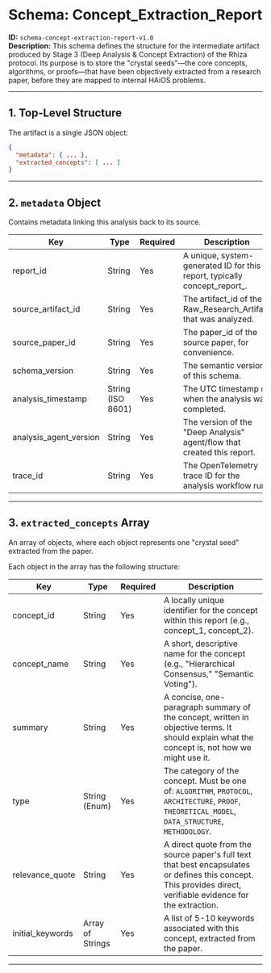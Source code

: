 # Schema: Concept_Extraction_Report

**ID:** `schema-concept-extraction-report-v1.0`  
**Description:** This schema defines the structure for the intermediate artifact produced by Stage 3 (Deep Analysis & Concept Extraction) of the Rhiza protocol. Its purpose is to store the "crystal seeds"—the core concepts, algorithms, or proofs—that have been objectively extracted from a research paper, before they are mapped to internal HAiOS problems.

---

## 1. Top-Level Structure

The artifact is a single JSON object:

```json
{
  "metadata": { ... },
  "extracted_concepts": [ ... ]
}
```

---

## 2. `metadata` Object

Contains metadata linking this analysis back to its source.

| Key                   | Type         | Required | Description                                                        | Example                      |
|-----------------------|--------------|----------|--------------------------------------------------------------------|------------------------------|
| report_id             | String       | Yes      | A unique, system-generated ID for this report, typically concept_report_<g>. | concept_report_g1025         |
| source_artifact_id    | String       | Yes      | The artifact_id of the Raw_Research_Artifact that was analyzed.    | raw_research_artifact_g1024  |
| source_paper_id       | String       | Yes      | The paper_id of the source paper, for convenience.                 | 2401.12345                   |
| schema_version        | String       | Yes      | The semantic version of this schema.                               | 1.0                          |
| analysis_timestamp    | String (ISO 8601) | Yes | The UTC timestamp of when the analysis was completed.              | 2025-07-11T23:00:00Z         |
| analysis_agent_version| String       | Yes      | The version of the "Deep Analysis" agent/flow that created this report. | deep_analysis_flow_v1.0.0    |
| trace_id              | String       | Yes      | The OpenTelemetry trace ID for the analysis workflow run.          | fedcba0987654321             |

---

## 3. `extracted_concepts` Array

An array of objects, where each object represents one "crystal seed" extracted from the paper.

Each object in the array has the following structure:

| Key             | Type                | Required | Description                                                                                                   |
|-----------------|---------------------|----------|---------------------------------------------------------------------------------------------------------------|
| concept_id      | String              | Yes      | A locally unique identifier for the concept within this report (e.g., concept_1, concept_2).                  |
| concept_name    | String              | Yes      | A short, descriptive name for the concept (e.g., "Hierarchical Consensus," "Semantic Voting").               |
| summary         | String              | Yes      | A concise, one-paragraph summary of the concept, written in objective terms. It should explain what the concept is, not how we might use it. |
| type            | String (Enum)       | Yes      | The category of the concept. Must be one of: `ALGORITHM`, `PROTOCOL`, `ARCHITECTURE`, `PROOF`, `THEORETICAL_MODEL`, `DATA_STRUCTURE`, `METHODOLOGY`. |
| relevance_quote | String              | Yes      | A direct quote from the source paper's full text that best encapsulates or defines this concept. This provides direct, verifiable evidence for the extraction. |
| initial_keywords| Array of Strings    | Yes      | A list of 5-10 keywords associated with this concept, extracted from the paper.                               |

---